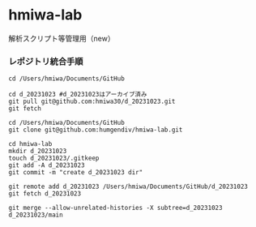 # hmiwa-lab
解析スクリプト等管理用（new）

### レポジトリ統合手順

    cd /Users/hmiwa/Documents/GitHub

    cd d_20231023 #d_20231023はアーカイブ済み
    git pull git@github.com:hmiwa30/d_20231023.git
    git fetch

    cd /Users/hmiwa/Documents/GitHub
    git clone git@github.com:humgendiv/hmiwa-lab.git

    cd hmiwa-lab
    mkdir d_20231023
    touch d_20231023/.gitkeep
    git add -A d_20231023
    git commit -m "create d_20231023 dir"

    git remote add d_20231023 /Users/hmiwa/Documents/GitHub/d_20231023
    git fetch d_20231023

    git merge --allow-unrelated-histories -X subtree=d_20231023 d_20231023/main
